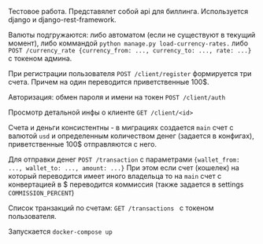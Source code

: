 Тестовое работа. Представялет собой api для биллинга.
Используется django и django-rest-framework. 

Валюты подгружаются: 
либо автоматом (если не существуют в текущий момент), 
либо коммандой `python manage.py load-currency-rates.`
либо `POST /currency_rate {currency_from: ..., currency_to: ..., rate: ...}` c токеном админа.

При регистрации пользователя `POST /client/register` формируется три счета. Причем на один переводится приветственные 100$. 

Авторизация: обмен пароля и имени на токен `POST /client/auth`    

Просмотр детальной инфы о клиенте `GET /client/<id>`

Счета и деньги консистентны - в миграциях создается `main` счет с валютой `usd` и определенным количеством денег (задается в конфигах), приветственные 100$ отправляются с него.  

Для отправки денег `POST /transaction` c параметрами `{wallet_from: ..., wallet_to: ..., amount: ...}`
При этом если счет (кошелек) на который переводится имеет иного владельца то на `main` счет с конвертацией в $ переводится коммиссия (также задается в settings `COMMISSION_PERCENT`)

Список транзакций по счетам: `GET /transactions ` с токеном пользователя. 

Запускается `docker-compose up`